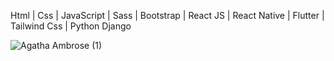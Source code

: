 Html | Css | JavaScript | Sass | Bootstrap | React JS | React Native | Flutter | Tailwind Css | Python Django

![Agatha Ambrose (1)](https://user-images.githubusercontent.com/73320658/115612844-b4267200-a2b9-11eb-95a3-6da768ada5e9.gif)


<!---
agathambrose/agathambrose is a ✨ special ✨ repository because its `README.md` (this file) appears on your GitHub profile.
You can click the Preview link to take a look at your changes.
--->
